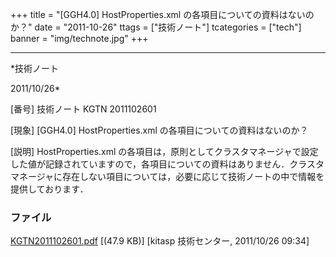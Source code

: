 ﻿+++
title = "[GGH4.0] HostProperties.xml の各項目についての資料はないのか？"
date = "2011-10-26"
ttags = ["技術ノート"]
tcategories = ["tech"]
banner = "img/technote.jpg"
+++

-----------------------------------------------------------------------------------------------------------------------------

*技術ノート

2011/10/26*


[番号]
技術ノート KGTN 2011102601

[現象]
[GGH4.0] HostProperties.xml の各項目についての資料はないのか？

[説明]
HostProperties.xml
の各項目は，原則としてクラスタマネージャで設定した値が記録されていますので，各項目についての資料はありません．クラスタマネージャに存在しない項目については，必要に応じて技術ノートの中で情報を提供しております．


### ファイル

 
 


[KGTN2011102601.pdf](http://techreport.kitasp.net/attachments/download/682/KGTN2011102601.pdf)
 [(47.9 KB)] [kitasp 技術センター, 2011/10/26
09:34]


 


 


